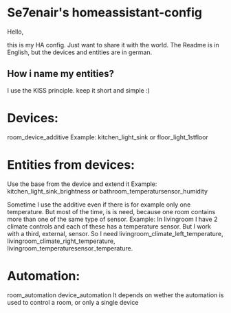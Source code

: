 # Se7enair's homeassistant-config

Hello,

this is my HA config. Just want to share it with the world.
The Readme is in English, but the devices and entities are in german.

## How i name my entities?

I use the KISS principle.
keep it short and simple :)

# Devices:
room_device_additive
Example: kitchen_light_sink or floor_light_1stfloor

# Entities from devices:
Use the base from the device and extend it
Example: kitchen_light_sink_brightness or bathroom_temperatursensor_humidity

Sometime I use the additive even if there is for example only one temperature. But most of the time, is is need, because one room contains more than one of the same type of sensor. Example: In livingroom I have 2 climate controls and each of these has a temperature sensor. But I work with a third, external, sensor.
So I need livingroom_climate_left_temperature, livingroom_climate_right_temperature, livingroom_temperaturesensor_temperature.

# Automation:
room_automation
device_automation
It depends on wether the automation is used to control a room, or only a single device
